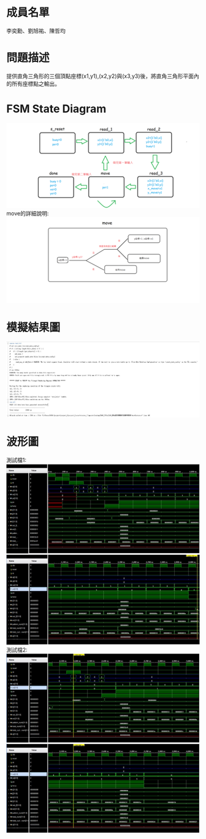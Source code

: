 <h1>成員名單</h1>
李奕勳、劉旭祐、陳哲均
<h1>問題描述</h1>
提供直角三角形的三個頂點座標(x1,y1),(x2,y2)與(x3,y3)後，將直角三角形平面內的所有座標點之輸出。
<h1>FSM State Diagram</h1>
<img src="https://github.com/sanwich27/2019_FPGA_Design_Group4/blob/master/hw00/FSM/FSM_hw0.png?raw=true" alt="FSM-hw0">
move的詳細說明:
<img src="https://github.com/sanwich27/2019_FPGA_Design_Group4/blob/master/hw00/FSM/move_hw0.png?raw=true" alt="FSM-hw0">
<h1>模擬結果圖</h1>
<img src="https://github.com/sanwich27/2019_FPGA_Design_Group4/blob/master/hw00/simulation%20messages/messages.JPG?raw=true" alt="FSM-hw0">
<h1>波形圖</h1>
測試檔1:
<img src="https://github.com/sanwich27/2019_FPGA_Design_Group4/blob/master/hw00/waveform/wave.JPG?raw=true" alt="FSM-hw0">
<img src="https://github.com/sanwich27/2019_FPGA_Design_Group4/blob/master/hw00/waveform/wave2.JPG?raw=true" alt="FSM-hw0">
測試檔2:
<img src="https://github.com/sanwich27/2019_FPGA_Design_Group4/blob/master/hw00/waveform/wave3.JPG?raw=true" alt="FSM-hw0">
<img src="https://github.com/sanwich27/2019_FPGA_Design_Group4/blob/master/hw00/waveform/wave4.JPG?raw=true" alt="FSM-hw0">


